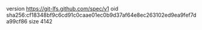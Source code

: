 version https://git-lfs.github.com/spec/v1
oid sha256:cf18348bf9c6cd91c0caae01ec0b9d37af64e8ec263102ed9ea9fef7da99cf86
size 4142
